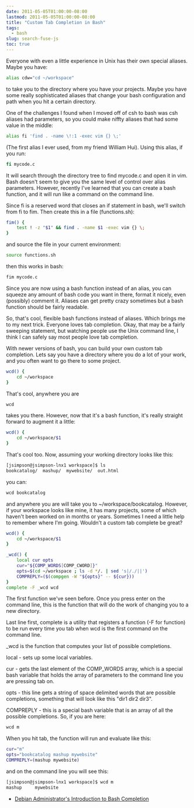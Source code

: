 ```yaml
---
date: 2011-05-05T01:00:00-08:00
lastmod: 2011-05-05T01:00:00-08:00
title: "Custom Tab Completion in Bash"
tags:
  - bash
slug: search-fuse-js
toc: true
---
```


Everyone with even a little experience in Unix has their own special aliases.
Maybe you have:

```sh
alias cdw="cd ~/workspace"
```

to take you to the directory where you have your projects. Maybe you have some
really sophisticated aliases that change your bash configuration and path when
you hit a certain directory.

One of the challenges I found when I moved off of csh to bash was csh aliases
had parameters, so you could make niffty aliases that had some value in the
middle:

```sh
alias fi 'find . -name \!:1 -exec vim {} \;'
```

(The first alias I ever used, from my friend William Hui). Using this alias, if
you run:

```sh
fi mycode.c
```

It will search through the directory tree to find mycode.c and open it in vim.
Bash doesn't seem to give you the same level of control over alias parameters.
However, recently I've learned that you can create a bash function, and it will
run like a command on the command line.

Since fi is a reserved word that closes an if statement in bash, we'll switch
from fi to fim. Then create this in a file (functions.sh):

```sh
fim() {
    test ! -z "$1" && find . -name $1 -exec vim {} \;
}
```

and source the file in your current environment:

```sh
source functions.sh
```

then this works in bash:

```sh
fim mycode.c
```

Since you are now using a bash function instead of an alias, you can squeeze
any amount of bash code you want in there, format it nicely, even (possibly)
comment it. Aliases can get pretty crazy sometimes but a bash function should
be fairly readable.

So, that's cool, flexible bash functions instead of aliases. Which brings me to
my next trick. Everyone loves tab completion. Okay, that may be a fairly
sweeping statement, but watching people use the Unix command line, I think I
can safely say most people love tab completion.

With newer versions of bash, you can build your own custom tab completion. Lets
say you have a directory where you do a lot of your work, and you often want to
go there to some project.

```sh
wcd() {
    cd ~/workspace
}
```

That's cool, anywhere you are

```sh
wcd
```

takes you there. However, now that it's a bash function, it's really straight
forward to augment it a little:

```sh
wcd() {
    cd ~/workspace/$1
}
```

That's cool too. Now, assuming your working directory looks like this:

```sh
[jsimpson@jsimpson-lnx1 workspace]$ ls
bookcatalog/  mashup/  mywebsite/  out.html
```

you can:

```sh
wcd bookcatalog
```

and anywhere you are will take you to ~/workspace/bookcatalog. However, if your
workspace looks like mine, it has many projects, some of which haven't been
worked on in months or years. Sometimes I need a little help to remember where
I'm going. Wouldn't a custom tab complete be great?

```sh
wcd() {
    cd ~/workspace/$1
}

_wcd() {
    local cur opts
    cur="${COMP_WORDS[COMP_CWORD]}"
    opts=$(cd ~/workspace ; ls -d */. | sed 's|/./||')
    COMPREPLY=($(compgen -W "${opts}" -- ${cur}))
}
complete -F _wcd wcd
```

The first function we've seen before. Once you press enter on the command line,
this is the function that will do the work of changing you to a new directory.

Last line first, complete is a utility that registers a function (-F for
function) to be run every time you tab when wcd is the first command on the
command line.

_wcd is the function that computes your list of possible completions.

local - sets up some local variables.

cur - gets the last element of the COMP_WORDS array, which is a special bash
variable that holds the array of parameters to the command line you are
pressing tab on.

opts - this line gets a string of space delimited words that are possible
completions, something that will look like this "dir1 dir2 dir3".

COMPREPLY - this is a special bash variable that is an array of all the
possible completions. So, if you are here:

```sh
wcd m
```

When you hit tab, the function will run and evaluate like this:

```sh
cur="m"
opts="bookcatalog mashup mywebsite"
COMPREPLY=(mashup mywebsite)
```

and on the command line you will see this:

```sh
[jsimpson@jsimpson-lnx1 workspace]$ wcd m
mashup     mywebsite
```

* [Debian Administrator's Introduction to Bash Completion](http://www.debian-administration.org/article/316/An_introduction_to_bash_completion_part_1)

